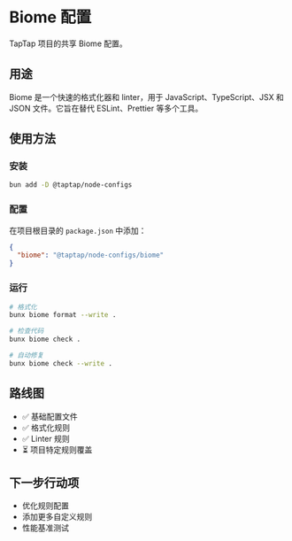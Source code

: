 # Biome 配置

TapTap 项目的共享 Biome 配置。

## 用途

Biome 是一个快速的格式化器和 linter，用于 JavaScript、TypeScript、JSX 和 JSON 文件。它旨在替代 ESLint、Prettier 等多个工具。

## 使用方法

### 安装

```bash
bun add -D @taptap/node-configs
```

### 配置

在项目根目录的 `package.json` 中添加：

```json
{
  "biome": "@taptap/node-configs/biome"
}
```

### 运行

```bash
# 格式化
bunx biome format --write .

# 检查代码
bunx biome check .

# 自动修复
bunx biome check --write .
```

## 路线图

- ✅ 基础配置文件
- ✅ 格式化规则
- ✅ Linter 规则
- ⏳ 项目特定规则覆盖

## 下一步行动项

- 优化规则配置
- 添加更多自定义规则
- 性能基准测试

